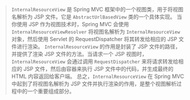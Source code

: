 >`InternalResourceView` 是 Spring MVC 框架中的一个视图类，用于将视图名解析为 JSP 文件。它是 `AbstractUrlBasedView` 类的一个具体实现。
>当你使用 JSP 作为视图技术时，Spring MVC 会使用 `InternalResourceViewResolver` 将视图名解析为 `InternalResourceView` 对象，然后使用 Servlet 的 RequestDispatcher 将其转发给相应的 JSP 文件进行渲染。
>`InternalResourceView` 的作用是封装了 JSP 文件的路径，并提供了渲染 JSP 文件的方法。当请求一个 JSP 视图时，`InternalResourceView` 会通过调用 `RequestDispatcher` 来将请求转发给相应的 JSP 文件，然后由容器来执行 JSP 文件中的代码，并生成最终的 HTML 内容返回给客户端。
> 总之，`InternalResourceView` 在 Spring MVC 中起到了将视图名解析为 JSP 文件并执行渲染的作用，是整个视图解析过程中的一个重要组成部分。